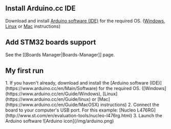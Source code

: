 ## Install Arduino.cc IDE
Download and install [Arduino software (IDE)](https://www.arduino.cc/en/Main/Software) for the required OS.
([Windows](https://www.arduino.cc/en/Guide/Windows), [Linux](https://www.arduino.cc/en/Guide/linux) or [Mac](https://www.arduino.cc/en/Guide/MacOSX) instructions)

## Add STM32 boards support
See the [[Boards Manager|Boards-Manager]] page.

## My first run
<under construction>
1. If you haven't already, download and install the [Arduino software (IDE)](https://www.arduino.cc/en/Main/Software) for the required OS.
([Windows](https://www.arduino.cc/en/Guide/Windows), [Linux](https://www.arduino.cc/en/Guide/linux) or [Mac](https://www.arduino.cc/en/Guide/MacOSX) instructions)
2. Connect the board to your computer's USB port. For this example: [Nucleo L476RG](http://www.st.com/en/evaluation-tools/nucleo-l476rg.html)
3. Launch the Arduino software
![Arduino icon](/img/arduino.png)
